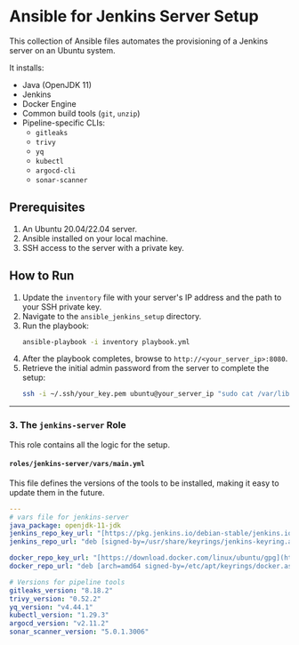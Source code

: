 # Ansible for Jenkins Server Setup

This collection of Ansible files automates the provisioning of a Jenkins server on an Ubuntu system.

It installs:
- Java (OpenJDK 11)
- Jenkins
- Docker Engine
- Common build tools (`git`, `unzip`)
- Pipeline-specific CLIs:
  - `gitleaks`
  - `trivy`
  - `yq`
  - `kubectl`
  - `argocd-cli`
  - `sonar-scanner`

## Prerequisites
1.  An Ubuntu 20.04/22.04 server.
2.  Ansible installed on your local machine.
3.  SSH access to the server with a private key.

## How to Run
1.  Update the `inventory` file with your server's IP address and the path to your SSH private key.
2.  Navigate to the `ansible_jenkins_setup` directory.
3.  Run the playbook:
    ```bash
    ansible-playbook -i inventory playbook.yml
    ```
4.  After the playbook completes, browse to `http://<your_server_ip>:8080`.
5.  Retrieve the initial admin password from the server to complete the setup:
    ```bash
    ssh -i ~/.ssh/your_key.pem ubuntu@your_server_ip "sudo cat /var/lib/jenkins/secrets/initialAdminPassword"
    ```

---

### 3. The `jenkins-server` Role

This role contains all the logic for the setup.

#### `roles/jenkins-server/vars/main.yml`

This file defines the versions of the tools to be installed, making it easy to update them in the future.

```yaml
---
# vars file for jenkins-server
java_package: openjdk-11-jdk
jenkins_repo_key_url: "[https://pkg.jenkins.io/debian-stable/jenkins.io-2023.key](https://pkg.jenkins.io/debian-stable/jenkins.io-2023.key)"
jenkins_repo_url: "deb [signed-by=/usr/share/keyrings/jenkins-keyring.asc] [https://pkg.jenkins.io/debian-stable](https://pkg.jenkins.io/debian-stable) binary/"

docker_repo_key_url: "[https://download.docker.com/linux/ubuntu/gpg](https://download.docker.com/linux/ubuntu/gpg)"
docker_repo_url: "deb [arch=amd64 signed-by=/etc/apt/keyrings/docker.asc] [https://download.docker.com/linux/ubuntu](https://download.docker.com/linux/ubuntu) {{ ansible_lsb.codename }} stable"

# Versions for pipeline tools
gitleaks_version: "8.18.2"
trivy_version: "0.52.2"
yq_version: "v4.44.1"
kubectl_version: "1.29.3"
argocd_version: "v2.11.2"
sonar_scanner_version: "5.0.1.3006"

